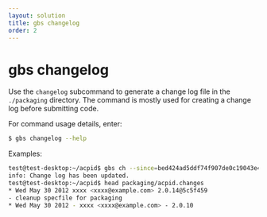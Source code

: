 ```yaml
---
layout: solution
title: gbs changelog
order: 2
---
```



# gbs changelog

Use the `changelog` subcommand to generate a change log file in the `./packaging` directory. The command is mostly used for creating a change log before submitting code.

For command usage details, enter:

```bash
$ gbs changelog --help
```

Examples:

```bash
test@test-desktop:~/acpid$ gbs ch --since=bed424ad5ddf74f907de0c19043e486f36e594b9
info: Change log has been updated.
test@test-desktop:~/acpid$ head packaging/acpid.changes
* Wed May 30 2012 xxxx <xxxx@example.com> 2.0.14@5c5f459
- cleanup specfile for packaging
* Wed May 30 2012 - xxxx <xxxx@example.com> - 2.0.10
```
